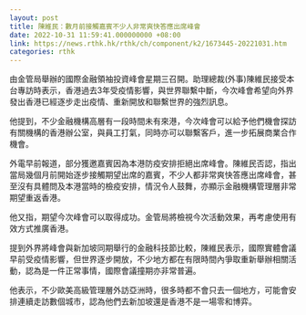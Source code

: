 ```yaml
---
layout: post
title: 陳維民：數月前接觸嘉賓不少人非常爽快答應出席峰會
date: 2022-10-31 11:59:41.000000000 +08:00
link: https://news.rthk.hk/rthk/ch/component/k2/1673445-20221031.htm
categories: rthk
---
```


由金管局舉辦的國際金融領袖投資峰會星期三召開。助理總裁(外事)陳維民接受本台專訪時表示，香港過去3年受疫情影響，與世界聯繫中斷，今次峰會希望向外界發出香港已經逐步走出疫情、重新開放和聯繫世界的強烈訊息。

他提到，不少金融機構高層有一段時間未有來港，今次峰會可以給予他們機會探訪有關機構的香港辦公室，與員工打氣，同時亦可以聯繫客戶，進一步拓展商業合作機會。

外電早前報道，部分獲邀嘉賓因為本港防疫安排拒絕出席峰會。陳維民否認，指出當局幾個月前開始逐步接觸期望出席的嘉賓，不少人都非常爽快答應出席峰會，甚至沒有具體問及本港當時的檢疫安排，情況令人鼓舞，亦顯示金融機構管理層非常期望重返香港。

他又指，期望今次峰會可以取得成功。金管局將檢視今次活動效果，再考慮使用有效方式推廣香港。

提到外界將峰會與新加坡同期舉行的金融科技節比較，陳維民表示，國際實體會議早前受疫情影響，但世界逐步開放，不少地方都在有限時間內爭取重新舉辦相關活動，認為是一件正常事情，國際會議撞期亦非常普遍。

他表示，不少歐美高級管理層外訪亞洲時，很多時都不會只去一個地方，可能會安排連續走訪數個城市，認為他們去新加坡還是香港不是一場零和博弈。

